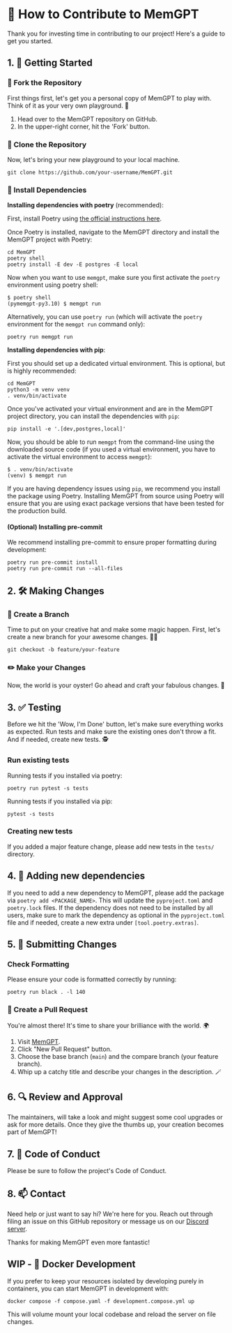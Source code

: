 # 🚀 How to Contribute to MemGPT

Thank you for investing time in contributing to our project! Here's a guide to get you started.

## 1. 🚀 Getting Started

### 🍴 Fork the Repository

First things first, let's get you a personal copy of MemGPT to play with. Think of it as your very own playground. 🎪

1. Head over to the MemGPT repository on GitHub.
2. In the upper-right corner, hit the 'Fork' button.

### 🚀 Clone the Repository

Now, let's bring your new playground to your local machine.

```shell
git clone https://github.com/your-username/MemGPT.git
```

### 🧩 Install Dependencies

**Installing dependencies with poetry** (recommended):

First, install Poetry using [the official instructions here](https://python-poetry.org/docs/#installation).

Once Poetry is installed, navigate to the MemGPT directory and install the MemGPT project with Poetry:
```shell
cd MemGPT
poetry shell
poetry install -E dev -E postgres -E local
```

Now when you want to use `memgpt`, make sure you first activate the `poetry` environment using poetry shell:
```shell
$ poetry shell
(pymemgpt-py3.10) $ memgpt run
```

Alternatively, you can use `poetry run` (which will activate the `poetry` environment for the `memgpt run` command only):
```shell
poetry run memgpt run
```

**Installing dependencies with pip**:

First you should set up a dedicated virtual environment. This is optional, but is highly recommended:
```shell
cd MemGPT
python3 -m venv venv
. venv/bin/activate
```

Once you've activated your virtual environment and are in the MemGPT project directory, you can install the dependencies with `pip`:
```shell
pip install -e '.[dev,postgres,local]'
```

Now, you should be able to run `memgpt` from the command-line using the downloaded source code (if you used a virtual environment, you have to activate the virtual environment to access `memgpt`):
```shell
$ . venv/bin/activate
(venv) $ memgpt run
```

If you are having dependency issues using `pip`, we recommend you install the package using Poetry. Installing MemGPT from source using Poetry will ensure that you are using exact package versions that have been tested for the production build.

#### (Optional) Installing pre-commit
We recommend installing pre-commit to ensure proper formatting during development:
```
poetry run pre-commit install
poetry run pre-commit run --all-files
```

## 2. 🛠️ Making Changes

### 🌟 Create a Branch

Time to put on your creative hat and make some magic happen. First, let's create a new branch for your awesome changes. 🧙‍♂️

```shell
git checkout -b feature/your-feature
```

### ✏️ Make your Changes

Now, the world is your oyster! Go ahead and craft your fabulous changes. 🎨

## 3. ✅ Testing

Before we hit the 'Wow, I'm Done' button, let's make sure everything works as expected. Run tests and make sure the existing ones don't throw a fit. And if needed, create new tests. 🕵️

### Run existing tests

Running tests if you installed via poetry:
```
poetry run pytest -s tests
```

Running tests if you installed via pip:
```
pytest -s tests
```

### Creating new tests
If you added a major feature change, please add new tests in the `tests/` directory.

## 4. 🧩 Adding new dependencies
If you need to add a new dependency to MemGPT, please add the package via `poetry add <PACKAGE_NAME>`. This will update the `pyproject.toml` and `poetry.lock` files. If the dependency does not need to be installed by all users, make sure to mark the dependency as optional in the `pyproject.toml` file and if needed, create a new extra under `[tool.poetry.extras]`.

## 5. 🚀 Submitting Changes

### Check Formatting
Please ensure your code is formatted correctly by running:
```
poetry run black . -l 140
```

### 🚀 Create a Pull Request

You're almost there! It's time to share your brilliance with the world. 🌍

1. Visit [MemGPT](https://github.com/cpacker/memgpt).
2. Click "New Pull Request" button.
3. Choose the base branch (`main`) and the compare branch (your feature branch).
4. Whip up a catchy title and describe your changes in the description. 🪄

## 6. 🔍 Review and Approval

The maintainers, will take a look and might suggest some cool upgrades or ask for more details. Once they give the thumbs up, your creation becomes part of MemGPT!

## 7. 📜 Code of Conduct

Please be sure to follow the project's Code of Conduct.

## 8. 📫 Contact

Need help or just want to say hi? We're here for you. Reach out through filing an issue on this GitHub repository or message us on our [Discord server](https://discord.gg/9GEQrxmVyE).

Thanks for making MemGPT even more fantastic!

## WIP - 🐋 Docker Development
If you prefer to keep your resources isolated by developing purely in containers, you can start MemGPT in development with:
```shell
docker compose -f compose.yaml -f development.compose.yml up
```
This will volume mount your local codebase and reload the server on file changes.